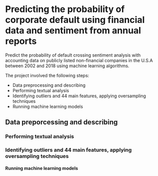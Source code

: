 # Predicting the probability of corporate default using financial data and sentiment from annual reports
Predict the probability of default crossing sentiment analysis with accounting data on publicly listed non-financial companies in the U.S.A between 2002 and 2018 using machine learning algorithms. 

The project involved the following steps:
- Data preprocessing and describing
- Performing textual analysis
- Identifying outliers and 44 main features, applying oversampling techniques
- Running machine learning models

## Data preporcessing and describing


### Performing textual analysis


### Identifying outliers and 44 main features, applying oversampling techniques


#### Running machine learning models
